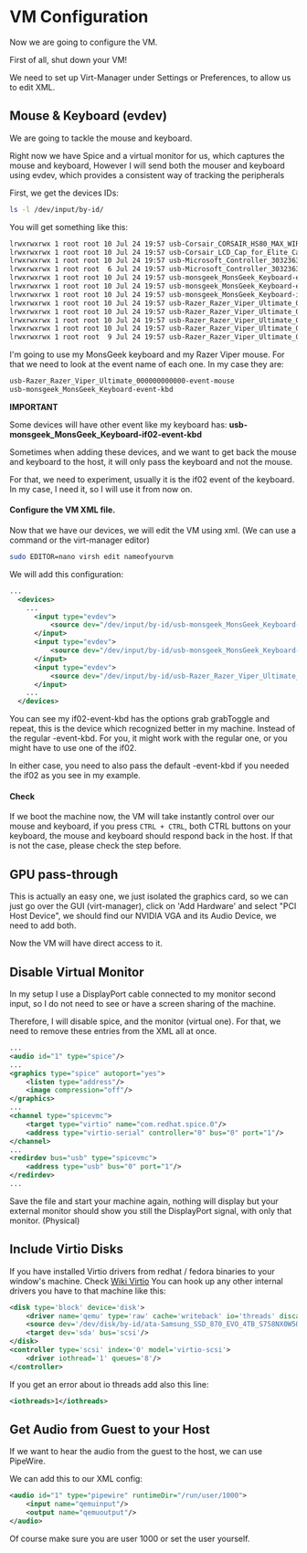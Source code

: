 # VM Configuration

Now we are going to configure the VM.

First of all, shut down your VM!

We need to set up Virt-Manager under Settings or Preferences, to allow us to edit XML.


## Mouse & Keyboard (evdev)

We are going to tackle the mouse and keyboard.

Right now we have Spice and a virtual monitor for us, which captures the mouse and keyboard, 
However I will send both the mouser and keyboard using evdev, 
which provides a consistent way of tracking the peripherals

First, we get the devices IDs:

```Bash
ls -l /dev/input/by-id/
```

You will get something like this:

```Bash
lrwxrwxrwx 1 root root 10 Jul 24 19:57 usb-Corsair_CORSAIR_HS80_MAX_WIRELESS_Gaming_Receiver_592466F35C4EC86F-event-if03 -> ../event24
lrwxrwxrwx 1 root root 10 Jul 24 19:57 usb-Corsair_LCD_Cap_for_Elite_Capellix_coolers_1416221080004-event-if00 -> ../event22
lrwxrwxrwx 1 root root 10 Jul 24 19:57 usb-Microsoft_Controller_3032363330313135383532323033-event-joystick -> ../event26
lrwxrwxrwx 1 root root  6 Jul 24 19:57 usb-Microsoft_Controller_3032363330313135383532323033-joystick -> ../js0
lrwxrwxrwx 1 root root 10 Jul 24 19:57 usb-monsgeek_MonsGeek_Keyboard-event-if02 -> ../event15
lrwxrwxrwx 1 root root 10 Jul 24 19:57 usb-monsgeek_MonsGeek_Keyboard-event-kbd -> ../event14
lrwxrwxrwx 1 root root 10 Jul 24 19:57 usb-monsgeek_MonsGeek_Keyboard-if02-event-kbd -> ../event17
lrwxrwxrwx 1 root root 10 Jul 24 19:57 usb-Razer_Razer_Viper_Ultimate_000000000000-event-if01 -> ../event20
lrwxrwxrwx 1 root root 10 Jul 24 19:57 usb-Razer_Razer_Viper_Ultimate_000000000000-event-mouse -> ../event18
lrwxrwxrwx 1 root root 10 Jul 24 19:57 usb-Razer_Razer_Viper_Ultimate_000000000000-if01-event-kbd -> ../event19
lrwxrwxrwx 1 root root 10 Jul 24 19:57 usb-Razer_Razer_Viper_Ultimate_000000000000-if02-event-kbd -> ../event21
lrwxrwxrwx 1 root root  9 Jul 24 19:57 usb-Razer_Razer_Viper_Ultimate_000000000000-mouse -> ../mouse0
```

I'm going to use my MonsGeek keyboard and my Razer Viper mouse. For that we need to look at the event name of each one.
In my case they are:

```Bash
usb-Razer_Razer_Viper_Ultimate_000000000000-event-mouse
usb-monsgeek_MonsGeek_Keyboard-event-kbd
```

**IMPORTANT**

Some devices will have other event like my keyboard has: **usb-monsgeek_MonsGeek_Keyboard-if02-event-kbd**

Sometimes when adding these devices, and we want to get back the mouse and keyboard to the host, it will only pass the keyboard and not the mouse.

For that, we need to experiment, usually it is the if02 event of the keyboard.
In my case, I need it, so I will use it from now on.

#### Configure the VM XML file.

Now that we have our devices, we will edit the VM using xml. 
(We can use a command or the virt-manager editor)

```Bash
sudo EDITOR=nano virsh edit nameofyourvm
```

We will add this configuration:

```XML
...
  <devices>
    ...
      <input type="evdev">
          <source dev="/dev/input/by-id/usb-monsgeek_MonsGeek_Keyboard-if02-event-kbd" grab="all" grabToggle="ctrl-ctrl" repeat="on"/>
      </input>
      <input type="evdev">
          <source dev="/dev/input/by-id/usb-monsgeek_MonsGeek_Keyboard-event-kbd"/>
      </input>
      <input type="evdev">
          <source dev="/dev/input/by-id/usb-Razer_Razer_Viper_Ultimate_000000000000-event-mouse"/>
      </input>
    ...
  </devices>
```

You can see my if02-event-kbd has the options grab grabToggle and repeat, this is the device which recognized better in my machine.
Instead of the regular -event-kbd. For you, it might work with the regular one, or you might have to use one of the if02.

In either case, you need to also pass the default -event-kbd if you needed the if02 as you see in my example.


#### Check

If we boot the machine now, the VM will take instantly control over our mouse and keyboard, if you press ``CTRL + CTRL``, both CTRL buttons on your keyboard, the mouse and keyboard should respond back in the host. If that is not the case, please check the step before.


## GPU pass-through

This is actually an easy one, we just isolated the graphics card, so we can just go over the GUI (virt-manager), click on 
'Add Hardware' and select "PCI Host Device", we should find our NVIDIA VGA and its Audio Device, we need to add both.

Now the VM will have direct access to it.


## Disable Virtual Monitor

In my setup I use a DisplayPort cable connected to my monitor second input, 
so I do not need to see or have a screen sharing of the machine.

Therefore, I will disable spice, and the monitor (virtual one).
For that, we need to remove these entries from the XML all at once.

```xml
...
<audio id="1" type="spice"/>
...
<graphics type="spice" autoport="yes">
    <listen type="address"/>
    <image compression="off"/>
</graphics>
...
<channel type="spicevmc">
    <target type="virtio" name="com.redhat.spice.0"/>
    <address type="virtio-serial" controller="0" bus="0" port="1"/>
</channel>
...
<redirdev bus="usb" type="spicevmc">
    <address type="usb" bus="0" port="1"/>
</redirdev>
...

```

Save the file and start your machine again, 
nothing will display but your external monitor should show you still the DisplayPort signal, with only that monitor. (Physical)

## Include Virtio Disks

If you have installed Virtio drivers from redhat / fedora binaries to your window's machine. Check [Wiki Virtio](https://wiki.archlinux.org/title/QEMU#Installing_virtio_drivers)
You can hook up any other internal drivers you have to that machine like this:

```xml
<disk type='block' device='disk'>
    <driver name='qemu' type='raw' cache='writeback' io='threads' discard='unmap'/>
    <source dev='/dev/disk/by-id/ata-Samsung_SSD_870_EVO_4TB_S758NX0W502467Z'/>
    <target dev='sda' bus='scsi'/>
</disk>
<controller type='scsi' index='0' model='virtio-scsi'>
    <driver iothread='1' queues='8'/>
</controller>
```

If you get an error about io threads add also this line:

```xml
<iothreads>1</iothreads>
```


## Get Audio from Guest to your Host

If we want to hear the audio from the guest to the host, we can use PipeWire.

We can add this to our XML config:

```xml
<audio id="1" type="pipewire" runtimeDir="/run/user/1000">
    <input name="qemuinput"/>
    <output name="qemuoutput"/>
</audio>
```

Of course make sure you are user 1000 or set the user yourself.








